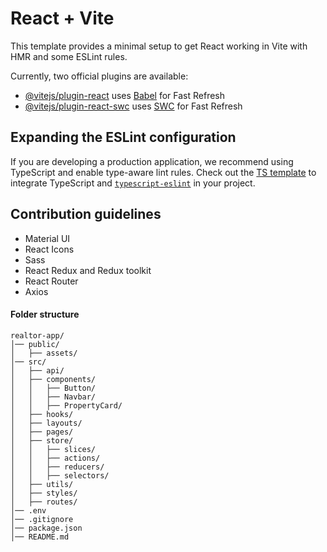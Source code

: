 # React + Vite

This template provides a minimal setup to get React working in Vite with HMR and some ESLint rules.

Currently, two official plugins are available:

- [@vitejs/plugin-react](https://github.com/vitejs/vite-plugin-react/blob/main/packages/plugin-react/README.md) uses [Babel](https://babeljs.io/) for Fast Refresh
- [@vitejs/plugin-react-swc](https://github.com/vitejs/vite-plugin-react-swc) uses [SWC](https://swc.rs/) for Fast Refresh

## Expanding the ESLint configuration

If you are developing a production application, we recommend using TypeScript and enable type-aware lint rules. Check out the [TS template](https://github.com/vitejs/vite/tree/main/packages/create-vite/template-react-ts) to integrate TypeScript and [`typescript-eslint`](https://typescript-eslint.io) in your project.

## Contribution guidelines
- Material UI
- React Icons
- Sass
- React Redux and Redux toolkit
- React Router
- Axios

#### Folder structure 
```
realtor-app/  
│── public/  
│   ├── assets/  
│── src/  
│   ├── api/  
│   ├── components/  
│   │   ├── Button/  
│   │   ├── Navbar/  
│   │   ├── PropertyCard/  
│   ├── hooks/  
│   ├── layouts/  
│   ├── pages/  
│   ├── store/  
│   │   ├── slices/  
│   │   ├── actions/  
│   │   ├── reducers/  
│   │   ├── selectors/  
│   ├── utils/  
│   ├── styles/  
│   ├── routes/  
│── .env  
│── .gitignore  
│── package.json  
│── README.md

```

